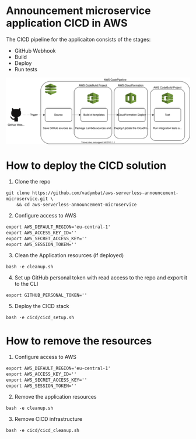 # Announcement microservice application CICD in AWS
The CICD pipeline for the applicaiton consists of the stages:
- GitHub Webhook
- Build
- Deploy
- Run tests

![CICD architecture](../img/announcement_app_cicd.svg)

# How to deploy the CICD solution
1. Clone the repo
```
git clone https://github.com/vadymbat/aws-serverless-announcement-microservice.git \
    && cd aws-serverless-announcement-microservice
```

2. Configure access to AWS
```
export AWS_DEFAULT_REGION='eu-central-1'
export AWS_ACCESS_KEY_ID=''
export AWS_SECRET_ACCESS_KEY=''
export AWS_SESSION_TOKEN=''
```

3. Clean the Application resources (if deployed)
```
bash -e cleanup.sh
```

4. Set up GitHub personal token with read access to the repo and export it to the CLI
```
export GITHUB_PERSONAL_TOKEN=''
```

5. Deploy the CICD stack
```
bash -e cicd/cicd_setup.sh
```

# How to remove the resources
1. Configure access to AWS
```
export AWS_DEFAULT_REGION='eu-central-1'
export AWS_ACCESS_KEY_ID=''
export AWS_SECRET_ACCESS_KEY=''
export AWS_SESSION_TOKEN=''
```

2. Remove the application resources
```
bash -e cleanup.sh
```

3. Remove CICD infrastructure
```
bash -e cicd/cicd_cleanup.sh
```
